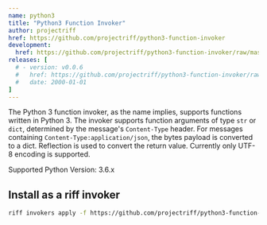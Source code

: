```yaml
---
name: python3
title: "Python3 Function Invoker"
author: projectriff
href: https://github.com/projectriff/python3-function-invoker
development:
  href: https://github.com/projectriff/python3-function-invoker/raw/master/python3-invoker.yaml
releases: [
  # - version: v0.0.6
  #   href: https://github.com/projectriff/python3-function-invoker/raw/v0.0.6/python3-invoker.yaml
  #   date: 2000-01-01
]
---
```


The Python 3 function invoker, as the name implies, supports functions written in Python 3.  The invoker supports function arguments of type `str` or `dict`, determined by the message's `Content-Type` header.
For messages containing `Content-Type:application/json`, the bytes payload is converted to a dict. Reflection is used to convert the return value. Currently only UTF-8 encoding is supported.

Supported Python Version: 3.6.x

## Install as a riff invoker

```bash
riff invokers apply -f https://github.com/projectriff/python3-function-invoker/raw/master/python3-invoker.yaml
```


